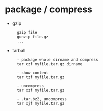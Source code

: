 # package / compress

- gzip

        gzip file
        gunzip file.gz
        ...

- tarball

        - package whole dirname and compress
        tar czf myfile.tar.gz dirname

        - show content
        tar tzf myfile.tar.gz

        - uncompress
        tar xzf myfile.tar.gz

        - .tar.bz2, uncompress
        tar xjf myfile.tar.gz

